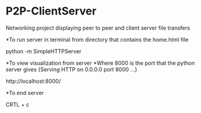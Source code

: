 # P2P-ClientServer
Networking project displaying peer to peer and client server file transfers

*To run server in terminal from directory that contains the home.html file

python -m SimpleHTTPServer

*To view visualization from server
*Where 8000 is the port that the python server gives {Serving HTTP on 0.0.0.0 port 8000 ...}

http://localhost:8000/ 

*To end server 

CRTL + c